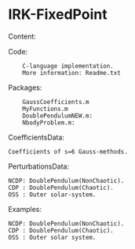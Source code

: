 # IRK-FixedPoint

Content:

  Code:

        C-language implementation.
        More information: Readme.txt

  Packages:

        GaussCoefficients.m
        MyFunctions.m
        DoublePendulumNEW.m:
        NbodyProblem.m:

  CoefficientsData: 

	Coefficients of s=6 Gauss-methods.

  PerturbationsData:
	
	NCDP: DoublePendulum(NonChaotic).
	CDP : DoublePendulum(Chaotic).
	OSS : Outer solar-system.

  Examples:
        
	NCDP: DoublePendulum(NonChaotic).
	CDP : DoublePendulum(Chaotic).
	OSS : Outer solar system.




